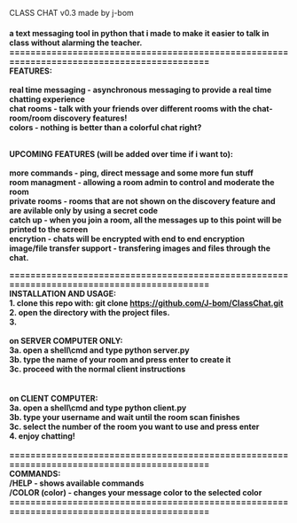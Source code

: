 
CLASS CHAT  v0.3 made by j-bom
<h4>
a text messaging tool in python that i made to make it easier to talk in class without alarming the teacher.
===========================================================================================
<br>FEATURES:
  <br><br>real time messaging - asynchronous messaging to provide a real time chatting experience
  <br>chat rooms - talk with your friends over different rooms with the chat-room/room discovery features!
  <br>colors - nothing is better than a colorful chat right?

<br>UPCOMING FEATURES (will be added over time if i want to):
  <br><br>more commands - ping, direct message and some more fun stuff
  <br>room managment - allowing a room admin to control and moderate the room
  <br>private rooms - rooms that are not shown on the discovery feature and are avilable only by using a secret code
  <br>catch up - when you join a room, all the messages up to this point will be printed to the screen
  <br>encrytion - chats will be encrypted with end to end encryption
  <br>image/file transfer support - transfering images and files through the chat.

===========================================================================================
<br>INSTALLATION AND USAGE:
<br><left>1. clone this repo with: git clone https://github.com/J-bom/ClassChat.git
<br><left>2. open the directory with the project files.
<br>3.
   <br><br>on SERVER COMPUTER ONLY:
   <br>3a. open a shell\cmd and type python server.py
   <br>3b. type the name of your room and press enter to create it
   <br>3c. proceed with the normal client instructions
</h4>
<h4>
<br>on CLIENT COMPUTER:
      <br></b4>3a. open a shell\cmd and type python client.py
      <br>3b. type your username and wait until the room scan finishes
      <br>3c. select the number of the room you want to use and press enter
    <br>4. enjoy chatting!
<br><br>===========================================================================================
<br>COMMANDS:
  <br>/HELP - shows available commands
  <br>/COLOR (color) - changes your message color to the selected color
===========================================================================================
